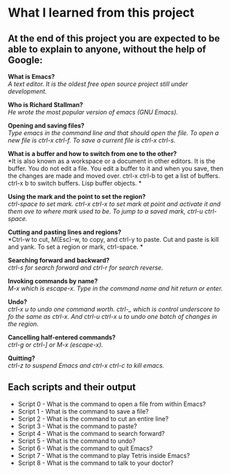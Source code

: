 # What I learned from this project  
At the end of this project you are expected to be able to explain to anyone, without the help of Google:  
---   

**What is Emacs?**  
*A text editor. It is the oldest free open source project still under development.*  

**Who is Richard Stallman?**  
*He wrote the most popular version of emacs (GNU Emacs).*  

**Opening and saving files?**  
*Type emacs <FILENAME> in the command line and that should open the file. To open a new file is ctrl-x ctrl-f. To save a current file is ctrl-x ctrl-s.*  

**What is a buffer and how to switch from one to the other?**  
*It is also known as a workspace or a document in other editors. It is the buffer. You do not edit a file. You edit a buffer to it and when you save, then the changes are made and moved over. ctrl-x ctrl-b to get a list of buffers. ctrl-x b to switch buffers. Lisp buffer objects. *  

**Using the mark and the point to set the region?**  
*ctrl-space to set mark. ctrl-x ctrl-x to set mark at point and activate it and them ove to where mark used to be. To jump to a saved mark, ctrl-u ctrl-space.*  

**Cutting and pasting lines and regions?**  
*Ctrl-w to cut, M(Esc)-w, to copy, and ctrl-y to paste. Cut and paste is kill and yank. To set a region or mark, ctrl-space. *  

**Searching forward and backward?**  
*ctrl-s for search forward and ctrl-r for search reverse.*  

**Invoking commands by name?**  
*M-x which is escape-x. Type in the command name and hit return or enter.*  

**Undo?**  
*ctrl-x u to undo one command worth. ctrl-_ which is control underscore to fo the same as ctrl-x. And ctrl-u ctrl-x u to undo one batch of changes in the region.*  

**Cancelling half-entered commands?**  
*ctrl-g or ctrl-] or M-x (escape-x).*  

**Quitting?**  
*ctrl-z to suspend Emacs and ctrl-x ctrl-c to kill emacs.*  


## Each scripts and their output  
* Script 0 - What is the command to open a file from within Emacs?  
* Script 1 - What is the command to save a file?  
* Script 2 - What is the command to cut an entire line?  
* Script 3 - What is the command to paste?  
* Script 4 - What is the command to search forward?  
* Script 5 - What is the command to undo?  
* Script 6 - What is the command to quit Emacs?  
* Script 7 - What is the command to play Tetris inside Emacs?  
* Script 8 - What is the command to talk to your doctor?  

